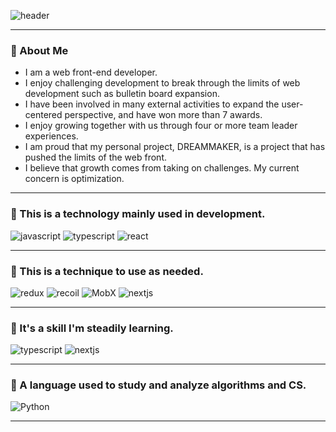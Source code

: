 ![header](https://capsule-render.vercel.app/api?type=waving&color=0:grey,50:grey,100:grey&height=250&section=header&text="DON'T%20SLEEP!"&fontSize=60&&fontColor=FFFFFF&fontAlignY=40)

---

### 🔗 About Me
- I am a web front-end developer.
- I enjoy challenging development to break through the limits of web development such as bulletin board expansion.
- I have been involved in many external activities to expand the user-centered perspective, and have won more than 7 awards.
- I enjoy growing together with us through four or more team leader experiences.
- I am proud that my personal project, DREAMMAKER, is a project that has pushed the limits of the web front.
- I believe that growth comes from taking on challenges. My current concern is optimization.

---

### 🔗 This is a technology mainly used in development.
![javascript](https://img.shields.io/badge/javascript-000000.svg?&style=for-the-badge&logo=javascript&logoColor=white)
![typescript](https://img.shields.io/badge/typescript-000000.svg?&style=for-the-badge&logo=typescript&logoColor=white)
![react](https://img.shields.io/badge/react-000000.svg?&style=for-the-badge&logo=react&logoColor=white)

---


### 🔗 This is a technique to use as needed.
![redux](https://img.shields.io/badge/redux-000000.svg?&style=for-the-badge&logo=redux&logoColor=white)
![recoil](https://img.shields.io/badge/recoil-000000.svg?&style=for-the-badge&logo=recoil&logoColor=white)
![MobX](https://img.shields.io/badge/MobX-000000.svg?&style=for-the-badge&logo=MobX&logoColor=white)
![nextjs](https://img.shields.io/badge/next.js-000000.svg?&style=for-the-badge&logo=nextdotjs&logoColor=white)


---

### 🔗 It's a skill I'm steadily learning.
![typescript](https://img.shields.io/badge/typescript-000000.svg?&style=for-the-badge&logo=typescript&logoColor=white)
![nextjs](https://img.shields.io/badge/next.js-000000.svg?&style=for-the-badge&logo=nextdotjs&logoColor=white)

---

### 🔗 A language used to study and analyze algorithms and CS.
![Python](https://img.shields.io/badge/Python-000000.svg?&style=for-the-badge&logo=Python&logoColor=white)


---



 

